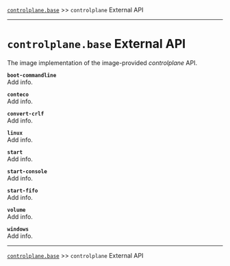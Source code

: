 [`controlplane.base`](../README.md) >> `controlplane` External API

-----

# `controlplane.base` External API

The image implementation of the image-provided _controlplane_ API.

__`boot-commandline`__  
Add info.  

__`conteco`__  
Add info.  

__`convert-crlf`__  
Add info.  

__`linux`__  
Add info.  

__`start`__  
Add info.  

__`start-console`__  
Add info.  

__`start-fifo`__  
Add info.  

__`volume`__  
Add info.  

__`windows`__  
Add info.  

-----
[`controlplane.base`](../README.md) >> `controlplane` External API
